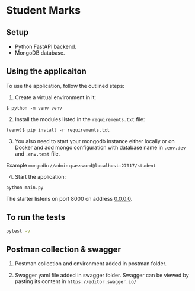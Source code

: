 # Student Marks

## Setup

- Python FastAPI backend.
- MongoDB database.

## Using the applicaiton

To use the application, follow the outlined steps:

1. Create a virtual environment in it:

```console
$ python -m venv venv
```

2. Install the modules listed in the `requirements.txt` file:

```console
(venv)$ pip install -r requirements.txt
```

3. You also need to start your mongodb instance either locally or on Docker and add mongo configuration with database name in `.env.dev` and `.env.test` file.

Example `mongodb://admin:password@localhost:27017/student`

4. Start the application:

```console
python main.py
```

The starter listens on port 8000 on address [0.0.0.0](0.0.0.0:8080).

## To run the tests

```bash
pytest -v
```

## Postman collection & swagger

1. Postman collection and environment added in postman folder.

2. Swagger yaml file added in swagger folder. Swagger can be viewed by pasting its content in `https://editor.swagger.io/`
